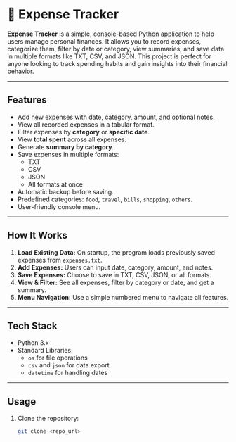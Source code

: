 # 💼 Expense Tracker

**Expense Tracker** is a simple, console-based Python application to help users manage personal finances. It allows you to record expenses, categorize them, filter by date or category, view summaries, and save data in multiple formats like TXT, CSV, and JSON. This project is perfect for anyone looking to track spending habits and gain insights into their financial behavior.

---

## Features

- Add new expenses with date, category, amount, and optional notes.
- View all recorded expenses in a tabular format.
- Filter expenses by **category** or **specific date**.
- View **total spent** across all expenses.
- Generate **summary by category**.
- Save expenses in multiple formats:
  - TXT
  - CSV
  - JSON
  - All formats at once
- Automatic backup before saving.
- Predefined categories: `food`, `travel`, `bills`, `shopping`, `others`.
- User-friendly console menu.

---

## How It Works

1. **Load Existing Data:** On startup, the program loads previously saved expenses from `expenses.txt`.
2. **Add Expenses:** Users can input date, category, amount, and notes.
3. **Save Expenses:** Choose to save in TXT, CSV, JSON, or all formats.
4. **View & Filter:** See all expenses, filter by category or date, and get a summary.
5. **Menu Navigation:** Use a simple numbered menu to navigate all features.

---

## Tech Stack

- Python 3.x
- Standard Libraries:
  - `os` for file operations
  - `csv` and `json` for data export
  - `datetime` for handling dates

---

## Usage

1. Clone the repository:
   ```bash
   git clone <repo_url>
